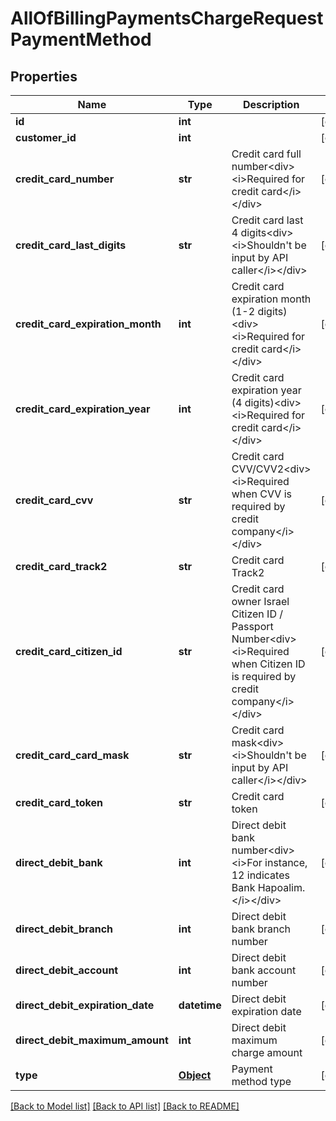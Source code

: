 # AllOfBillingPaymentsChargeRequestPaymentMethod

## Properties
Name | Type | Description | Notes
------------ | ------------- | ------------- | -------------
**id** | **int** |  | [optional] 
**customer_id** | **int** |  | [optional] 
**credit_card_number** | **str** | Credit card full number&lt;div&gt;&lt;i&gt;Required for credit card&lt;/i&gt;&lt;/div&gt; | [optional] 
**credit_card_last_digits** | **str** | Credit card last 4 digits&lt;div&gt;&lt;i&gt;Shouldn&#x27;t be input by API caller&lt;/i&gt;&lt;/div&gt; | [optional] 
**credit_card_expiration_month** | **int** | Credit card expiration month (1-2 digits)&lt;div&gt;&lt;i&gt;Required for credit card&lt;/i&gt;&lt;/div&gt; | [optional] 
**credit_card_expiration_year** | **int** | Credit card expiration year (4 digits)&lt;div&gt;&lt;i&gt;Required for credit card&lt;/i&gt;&lt;/div&gt; | [optional] 
**credit_card_cvv** | **str** | Credit card CVV/CVV2&lt;div&gt;&lt;i&gt;Required when CVV is required by credit company&lt;/i&gt;&lt;/div&gt; | [optional] 
**credit_card_track2** | **str** | Credit card Track2 | [optional] 
**credit_card_citizen_id** | **str** | Credit card owner Israel Citizen ID / Passport Number&lt;div&gt;&lt;i&gt;Required when Citizen ID is required by credit company&lt;/i&gt;&lt;/div&gt; | [optional] 
**credit_card_card_mask** | **str** | Credit card mask&lt;div&gt;&lt;i&gt;Shouldn&#x27;t be input by API caller&lt;/i&gt;&lt;/div&gt; | [optional] 
**credit_card_token** | **str** | Credit card token | [optional] 
**direct_debit_bank** | **int** | Direct debit bank number&lt;div&gt;&lt;i&gt;For instance, 12 indicates Bank Hapoalim.&lt;/i&gt;&lt;/div&gt; | [optional] 
**direct_debit_branch** | **int** | Direct debit bank branch number | [optional] 
**direct_debit_account** | **int** | Direct debit bank account number | [optional] 
**direct_debit_expiration_date** | **datetime** | Direct debit expiration date | [optional] 
**direct_debit_maximum_amount** | **int** | Direct debit maximum charge amount | [optional] 
**type** | [**Object**](Object.md) | Payment method type | [optional] 

[[Back to Model list]](../README.md#documentation-for-models) [[Back to API list]](../README.md#documentation-for-api-endpoints) [[Back to README]](../README.md)

